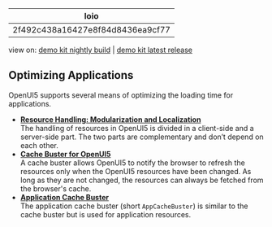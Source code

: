 <!-- loio2f492c438a16427e8f84d8436ea9cf77 -->

| loio |
| -----|
| 2f492c438a16427e8f84d8436ea9cf77 |

<div id="loio">

view on: [demo kit nightly build](https://openui5nightly.hana.ondemand.com/#/topic/2f492c438a16427e8f84d8436ea9cf77) | [demo kit latest release](https://openui5.hana.ondemand.com/#/topic/2f492c438a16427e8f84d8436ea9cf77)</div>

## Optimizing Applications

OpenUI5 supports several means of optimizing the loading time for applications.

-   **[Resource Handling: Modularization and Localization](Resource_Handling_Modularization_and_Localization_91f2b4d.md "The handling of resources in OpenUI5 is divided in a client-side and a
		server-side part. The two parts are complementary and don’t depend on each other.")**  
The handling of resources in OpenUI5 is divided in a client-side and a server-side part. The two parts are complementary and don’t depend on each other.
-   **[Cache Buster for OpenUI5](Cache_Buster_for_OpenUI5_91f0809.md "A cache buster allows OpenUI5 to notify the browser to
		refresh the resources only when the OpenUI5 resources have been
		changed. As long as they are not changed, the resources can always be fetched from the
		browser's cache.")**  
A cache buster allows OpenUI5 to notify the browser to refresh the resources only when the OpenUI5 resources have been changed. As long as they are not changed, the resources can always be fetched from the browser's cache.
-   **[Application Cache Buster](Application_Cache_Buster_ff7aced.md "The application cache buster (short AppCacheBuster) is similar to the cache buster but is used for application
		resources.")**  
The application cache buster \(short `AppCacheBuster`\) is similar to the cache buster but is used for application resources.

